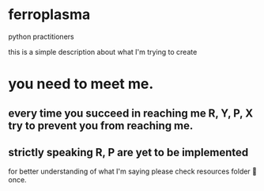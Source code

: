 # ferroplasma
 python practitioners

this is a simple description about what I'm trying to create

# you need to meet me.
## every time you succeed in reaching me R, Y, P, X try to prevent you from reaching me.  
## strictly speaking R, P are yet to be implemented
for better understanding of what I'm saying please check resources folder 📂 once.
